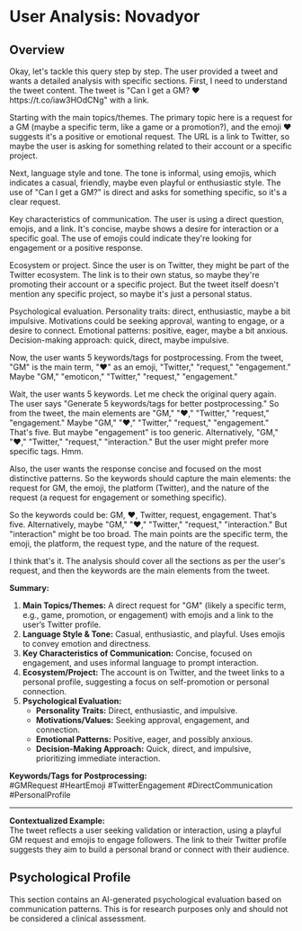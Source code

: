 # User Analysis: Novadyor

## Overview

<think>
Okay, let's tackle this query step by step. The user provided a tweet and wants a detailed analysis with specific sections. First, I need to understand the tweet content. The tweet is "Can I get a GM? ❤️ https://t.co/iaw3HOdCNg" with a link.

Starting with the main topics/themes. The primary topic here is a request for a GM (maybe a specific term, like a game or a promotion?), and the emoji ❤️ suggests it's a positive or emotional request. The URL is a link to Twitter, so maybe the user is asking for something related to their account or a specific project.

Next, language style and tone. The tone is informal, using emojis, which indicates a casual, friendly, maybe even playful or enthusiastic style. The use of "Can I get a GM?" is direct and asks for something specific, so it's a clear request.

Key characteristics of communication. The user is using a direct question, emojis, and a link. It's concise, maybe shows a desire for interaction or a specific goal. The use of emojis could indicate they're looking for engagement or a positive response.

Ecosystem or project. Since the user is on Twitter, they might be part of the Twitter ecosystem. The link is to their own status, so maybe they're promoting their account or a specific project. But the tweet itself doesn't mention any specific project, so maybe it's just a personal status.

Psychological evaluation. Personality traits: direct, enthusiastic, maybe a bit impulsive. Motivations could be seeking approval, wanting to engage, or a desire to connect. Emotional patterns: positive, eager, maybe a bit anxious. Decision-making approach: quick, direct, maybe impulsive.

Now, the user wants 5 keywords/tags for postprocessing. From the tweet, "GM" is the main term, "❤️" as an emoji, "Twitter," "request," "engagement." Maybe "GM," "emoticon," "Twitter," "request," "engagement."

Wait, the user wants 5 keywords. Let me check the original query again. The user says "Generate 5 keywords/tags for better postprocessing." So from the tweet, the main elements are "GM," "❤️," "Twitter," "request," "engagement." Maybe "GM," "❤️," "Twitter," "request," "engagement." That's five. But maybe "engagement" is too generic. Alternatively, "GM," "❤️," "Twitter," "request," "interaction." But the user might prefer more specific tags. Hmm.

Also, the user wants the response concise and focused on the most distinctive patterns. So the keywords should capture the main elements: the request for GM, the emoji, the platform (Twitter), and the nature of the request (a request for engagement or something specific).

So the keywords could be: GM, ❤️, Twitter, request, engagement. That's five. Alternatively, maybe "GM," "❤️," "Twitter," "request," "interaction." But "interaction" might be too broad. The main points are the specific term, the emoji, the platform, the request type, and the nature of the request.

I think that's it. The analysis should cover all the sections as per the user's request, and then the keywords are the main elements from the tweet.
</think>

**Summary:**  
1. **Main Topics/Themes:** A direct request for "GM" (likely a specific term, e.g., game, promotion, or engagement) with emojis and a link to the user’s Twitter profile.  
2. **Language Style & Tone:** Casual, enthusiastic, and playful. Uses emojis to convey emotion and directness.  
3. **Key Characteristics of Communication:** Concise, focused on engagement, and uses informal language to prompt interaction.  
4. **Ecosystem/Project:** The account is on Twitter, and the tweet links to a personal profile, suggesting a focus on self-promotion or personal connection.  
5. **Psychological Evaluation:**  
   - **Personality Traits:** Direct, enthusiastic, and impulsive.  
   - **Motivations/Values:** Seeking approval, engagement, and connection.  
   - **Emotional Patterns:** Positive, eager, and possibly anxious.  
   - **Decision-Making Approach:** Quick, direct, and impulsive, prioritizing immediate interaction.  

**Keywords/Tags for Postprocessing:**  
#GMRequest #HeartEmoji #TwitterEngagement #DirectCommunication #PersonalProfile  

---  
**Contextualized Example:**  
The tweet reflects a user seeking validation or interaction, using a playful GM request and emojis to engage followers. The link to their Twitter profile suggests they aim to build a personal brand or connect with their audience.

## Psychological Profile

This section contains an AI-generated psychological evaluation based on communication patterns. This is for research purposes only and should not be considered a clinical assessment.